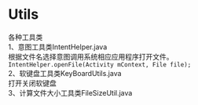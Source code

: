 # Utils
各种工具类
<br>
1、意图工具类IntentHelper.java<br>
根据文件名选择意图调用系统相应应用程序打开文件。<br>
```IntentHelper.openFile(Activity mContext, File file);```<br>
2、软键盘工具类KeyBoardUtils.java<br>
打开关闭软键盘<br>
3、计算文件大小工具类FileSizeUtil.java<br>

